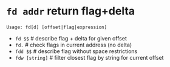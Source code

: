 <!-- TITLE: fd -->

#  `fd addr` return flag+delta


```
Usage: fd[d] [offset|flag|expression]
```

- `fd $$`         # describe flag + delta for given offset
- `fd.`           # check flags in current address (no delta)
- `fdd $$`        # describe flag without space restrictions
- `fdw [string]`  # filter closest flag by string for current offset

<p hidden>fd fdd fdw fd.</p>